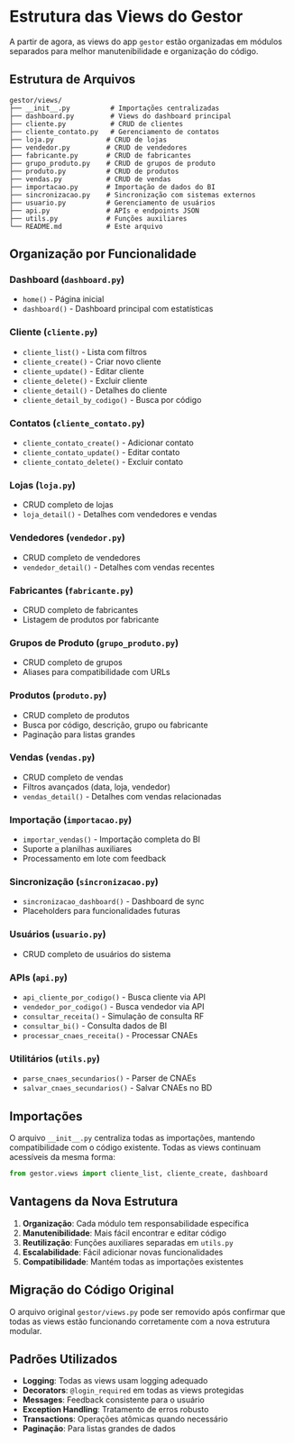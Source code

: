 # Estrutura das Views do Gestor

A partir de agora, as views do app `gestor` estão organizadas em módulos separados para melhor manutenibilidade e organização do código.

## Estrutura de Arquivos

```
gestor/views/
├── __init__.py          # Importações centralizadas
├── dashboard.py         # Views do dashboard principal
├── cliente.py           # CRUD de clientes
├── cliente_contato.py   # Gerenciamento de contatos
├── loja.py             # CRUD de lojas
├── vendedor.py         # CRUD de vendedores
├── fabricante.py       # CRUD de fabricantes
├── grupo_produto.py    # CRUD de grupos de produto
├── produto.py          # CRUD de produtos
├── vendas.py           # CRUD de vendas
├── importacao.py       # Importação de dados do BI
├── sincronizacao.py    # Sincronização com sistemas externos
├── usuario.py          # Gerenciamento de usuários
├── api.py              # APIs e endpoints JSON
├── utils.py            # Funções auxiliares
└── README.md           # Este arquivo
```

## Organização por Funcionalidade

### Dashboard (`dashboard.py`)
- `home()` - Página inicial
- `dashboard()` - Dashboard principal com estatísticas

### Cliente (`cliente.py`)
- `cliente_list()` - Lista com filtros
- `cliente_create()` - Criar novo cliente
- `cliente_update()` - Editar cliente
- `cliente_delete()` - Excluir cliente
- `cliente_detail()` - Detalhes do cliente
- `cliente_detail_by_codigo()` - Busca por código

### Contatos (`cliente_contato.py`)
- `cliente_contato_create()` - Adicionar contato
- `cliente_contato_update()` - Editar contato
- `cliente_contato_delete()` - Excluir contato

### Lojas (`loja.py`)
- CRUD completo de lojas
- `loja_detail()` - Detalhes com vendedores e vendas

### Vendedores (`vendedor.py`)
- CRUD completo de vendedores
- `vendedor_detail()` - Detalhes com vendas recentes

### Fabricantes (`fabricante.py`)
- CRUD completo de fabricantes
- Listagem de produtos por fabricante

### Grupos de Produto (`grupo_produto.py`)
- CRUD completo de grupos
- Aliases para compatibilidade com URLs

### Produtos (`produto.py`)
- CRUD completo de produtos
- Busca por código, descrição, grupo ou fabricante
- Paginação para listas grandes

### Vendas (`vendas.py`)
- CRUD completo de vendas
- Filtros avançados (data, loja, vendedor)
- `vendas_detail()` - Detalhes com vendas relacionadas

### Importação (`importacao.py`)
- `importar_vendas()` - Importação completa do BI
- Suporte a planilhas auxiliares
- Processamento em lote com feedback

### Sincronização (`sincronizacao.py`)
- `sincronizacao_dashboard()` - Dashboard de sync
- Placeholders para funcionalidades futuras

### Usuários (`usuario.py`)
- CRUD completo de usuários do sistema

### APIs (`api.py`)
- `api_cliente_por_codigo()` - Busca cliente via API
- `vendedor_por_codigo()` - Busca vendedor via API
- `consultar_receita()` - Simulação de consulta RF
- `consultar_bi()` - Consulta dados de BI
- `processar_cnaes_receita()` - Processar CNAEs

### Utilitários (`utils.py`)
- `parse_cnaes_secundarios()` - Parser de CNAEs
- `salvar_cnaes_secundarios()` - Salvar CNAEs no BD

## Importações

O arquivo `__init__.py` centraliza todas as importações, mantendo compatibilidade com o código existente. Todas as views continuam acessíveis da mesma forma:

```python
from gestor.views import cliente_list, cliente_create, dashboard
```

## Vantagens da Nova Estrutura

1. **Organização**: Cada módulo tem responsabilidade específica
2. **Manutenibilidade**: Mais fácil encontrar e editar código
3. **Reutilização**: Funções auxiliares separadas em `utils.py`
4. **Escalabilidade**: Fácil adicionar novas funcionalidades
5. **Compatibilidade**: Mantém todas as importações existentes

## Migração do Código Original

O arquivo original `gestor/views.py` pode ser removido após confirmar que todas as views estão funcionando corretamente com a nova estrutura modular.

## Padrões Utilizados

- **Logging**: Todas as views usam logging adequado
- **Decorators**: `@login_required` em todas as views protegidas
- **Messages**: Feedback consistente para o usuário
- **Exception Handling**: Tratamento de erros robusto
- **Transactions**: Operações atômicas quando necessário
- **Paginação**: Para listas grandes de dados